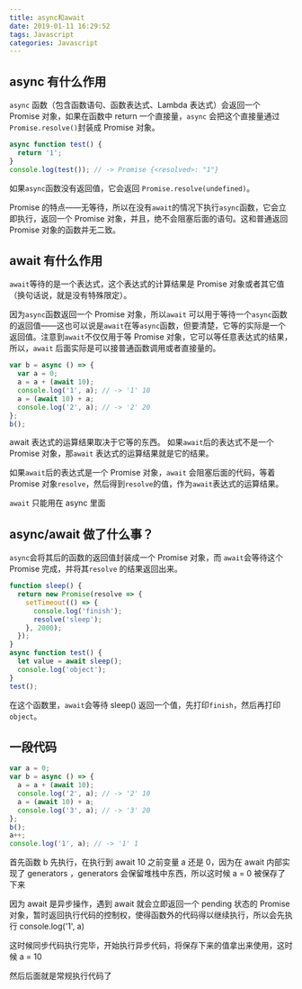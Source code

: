 ```yaml
---
title: async和await
date: 2019-01-11 16:29:52
tags: Javascript
categories: Javascript
---
```


## async 有什么作用

`async` 函数（包含函数语句、函数表达式、Lambda 表达式）会返回一个 Promise 对象，如果在函数中 return 一个直接量，`async` 会把这个直接量通过`Promise.resolve()`封装成 Promise 对象。

```js
async function test() {
  return '1';
}
console.log(test()); // -> Promise {<resolved>: "1"}
```

如果`async`函数没有返回值，它会返回 `Promise.resolve(undefined)`。

Promise 的特点——无等待，所以在没有`await`的情况下执行`async`函数，它会立即执行，返回一个 Promise 对象，并且，绝不会阻塞后面的语句。这和普通返回 Promise 对象的函数并无二致。

## await 有什么作用

`await`等待的是一个表达式，这个表达式的计算结果是 Promise 对象或者其它值（换句话说，就是没有特殊限定）。

因为`async`函数返回一个 Promise 对象，所以`await` 可以用于等待一个`async`函数的返回值——这也可以说是`await`在等`async`函数，但要清楚，它等的实际是一个返回值。注意到`await`不仅仅用于等 Promise 对象，它可以等任意表达式的结果，所以，`await` 后面实际是可以接普通函数调用或者直接量的。

```js
var b = async () => {
  var a = 0;
  a = a + (await 10);
  console.log('1', a); // -> '1' 10
  a = (await 10) + a;
  console.log('2', a); // -> '2' 20
};
b();
```

await 表达式的运算结果取决于它等的东西。
如果`await`后的表达式不是一个 Promise 对象，那`await` 表达式的运算结果就是它的结果。

如果`await`后的表达式是一个 Promise 对象，`await` 会阻塞后面的代码，等着 Promise 对象`resolve`，然后得到`resolve`的值，作为`await`表达式的运算结果。

`await` 只能用在 async 里面

## async/await 做了什么事？

`async`会将其后的函数的返回值封装成一个 Promise 对象，而 `await`会等待这个 Promise 完成，并将其`resolve` 的结果返回出来。

```js
function sleep() {
  return new Promise(resolve => {
    setTimeout(() => {
      console.log('finish');
      resolve('sleep');
    }, 2000);
  });
}
async function test() {
  let value = await sleep();
  console.log('object');
}
test();
```

在这个函数里，`await`会等待 sleep() 返回一个值，先打印`finish`，然后再打印`object`。

## 一段代码

```js
var a = 0;
var b = async () => {
  a = a + (await 10);
  console.log('2', a); // -> '2' 10
  a = (await 10) + a;
  console.log('3', a); // -> '3' 20
};
b();
a++;
console.log('1', a); // -> '1' 1
```

首先函数 b 先执行，在执行到 await 10 之前变量 a 还是 0，因为在 await 内部实现了 generators ，generators 会保留堆栈中东西，所以这时候 a = 0 被保存了下来<br />

因为 await 是异步操作，遇到 await 就会立即返回一个 pending 状态的 Promise 对象，暂时返回执行代码的控制权，使得函数外的代码得以继续执行，所以会先执行 console.log('1', a)<br />

这时候同步代码执行完毕，开始执行异步代码，将保存下来的值拿出来使用，这时候 a = 10<br />

然后后面就是常规执行代码了